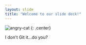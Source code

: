 ```yaml
---
layout: slide
title: "Welcome to our slide deck!"
---
```


![angry-cat](https://cloud.githubusercontent.com/assets/16547949/25400569/064d7bc6-29c1-11e7-90dc-fef44edd9f0a.jpg)
{: .center}

I don't Git it...do you?
